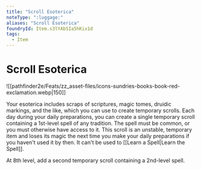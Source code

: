 ```yaml
---
title: "Scroll Esoterica"
noteType: ":luggage:"
aliases: "Scroll Esoterica"
foundryId: Item.s3lYAbSIa5hKix1d
tags:
  - Item
---
```


# Scroll Esoterica
![[pathfinder2e/Feats/zz_asset-files/icons-sundries-books-book-red-exclamation.webp|150]]

Your esoterica includes scraps of scriptures, magic tomes, druidic markings, and the like, which you can use to create temporary scrolls. Each day during your daily preparations, you can create a single temporary scroll containing a 1st-level spell of any tradition. The spell must be common, or you must otherwise have access to it. This scroll is an unstable, temporary item and loses its magic the next time you make your daily preparations if you haven't used it by then. It can't be used to [[Learn a Spell|Learn the Spell]].

At 8th level, add a second temporary scroll containing a 2nd-level spell.
